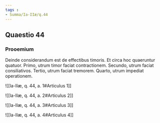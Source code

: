 ```yaml
---
tags : 
- Summa/Ia-IIæ/q.44
---
```


## Quaestio 44

### Prooemium

Deinde considerandum est de effectibus timoris. Et circa hoc quaeruntur quatuor. Primo, utrum timor faciat contractionem. Secundo, utrum faciat consiliativos. Tertio, utrum faciat tremorem. Quarto, utrum impediat operationem.

![[Ia-IIæ, q. 44, a. 1#Articulus 1]]

![[Ia-IIæ, q. 44, a. 2#Articulus 2]]

![[Ia-IIæ, q. 44, a. 3#Articulus 3]]

![[Ia-IIæ, q. 44, a. 4#Articulus 4]]

